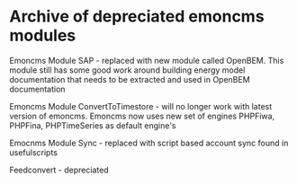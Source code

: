 # Archive of depreciated emoncms modules

Emoncms Module SAP - replaced with new module called OpenBEM.
This module still has some good work around building energy model documentation that needs to be extracted and used in OpenBEM documentation

Emoncms Module ConvertToTimestore - will no longer work with latest version of emoncms. Emoncms now uses new set of engines PHPFiwa, PHPFina, PHPTimeSeries as default engine's

Emocnms Module Sync - replaced with script based account sync found in usefulscripts

Feedconvert - depreciated
